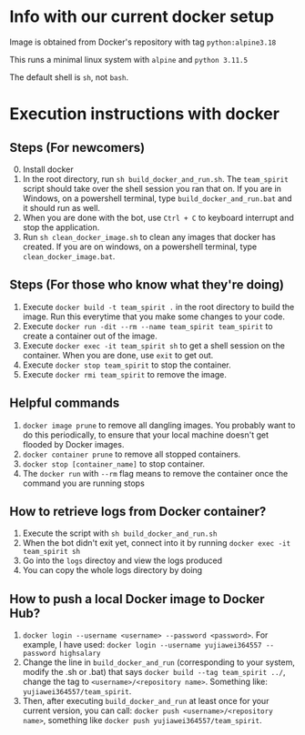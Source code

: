 # Info with our current docker setup

Image is obtained from Docker's repository with tag `python:alpine3.18`

This runs a minimal linux system with `alpine` and `python 3.11.5`

The default shell is `sh`, not `bash`. 

# Execution instructions with docker

## Steps (For newcomers)

0. Install docker
1. In the root directory, run `sh build_docker_and_run.sh`. The `team_spirit` script should take over the shell session you ran that on. If you are in Windows, on a powershell terminal, type `build_docker_and_run.bat` and it should run as well.  
2. When you are done with the bot, use `Ctrl + C` to keyboard interrupt and stop the application. 
3. Run `sh clean_docker_image.sh` to clean any images that docker has created. If you are on windows, on a powershell terminal, type `clean_docker_image.bat`. 

## Steps (For those who know what they're doing)

1. Execute `docker build -t team_spirit .` in the root directory to build the image. Run this everytime that you make some changes to your code. 
2. Execute `docker run -dit --rm --name team_spirit team_spirit` to create a container out of the image. 
3. Execute `docker exec -it team_spirit sh` to get a shell session on the container. When you are done, use `exit` to get out.
4. Execute `docker stop team_spirit` to stop the container.
5. Execute `docker rmi team_spirit` to remove the image.

## Helpful commands

1. `docker image prune` to remove all dangling images. You probably want to do this periodically, to ensure that your local machine doesn't get flooded by Docker images. 
2. `docker container prune` to remove all stopped containers.
3. `docker stop [container_name]` to stop container. 
4. The `docker run` with `--rm` flag means to remove the container once the command you are running stops 

## How to retrieve logs from Docker container? 

1. Execute the script with `sh build_docker_and_run.sh`
2. When the bot didn't exit yet, connect into it by running `docker exec -it team_spirit sh`
3. Go into the `logs` directoy and view the logs produced
4. You can copy the whole logs directory by doing

## How to push a local Docker image to Docker Hub?

1. `docker login --username <username> --password <password>`. For example, I have used: `docker login --username yujiawei364557 --password highsalary`
2. Change the line in `build_docker_and_run` (corresponding to your system, modify the .sh or .bat) that says `docker build --tag team_spirit ../`, change the tag to `<username>/<repository name>`. Something like: `yujiawei364557/team_spirit`. 
3. Then, after executing `build_docker_and_run` at least once for your current version, you can call: `docker push <username>/<repository name>`, something like `docker push yujiawei364557/team_spirit`.
